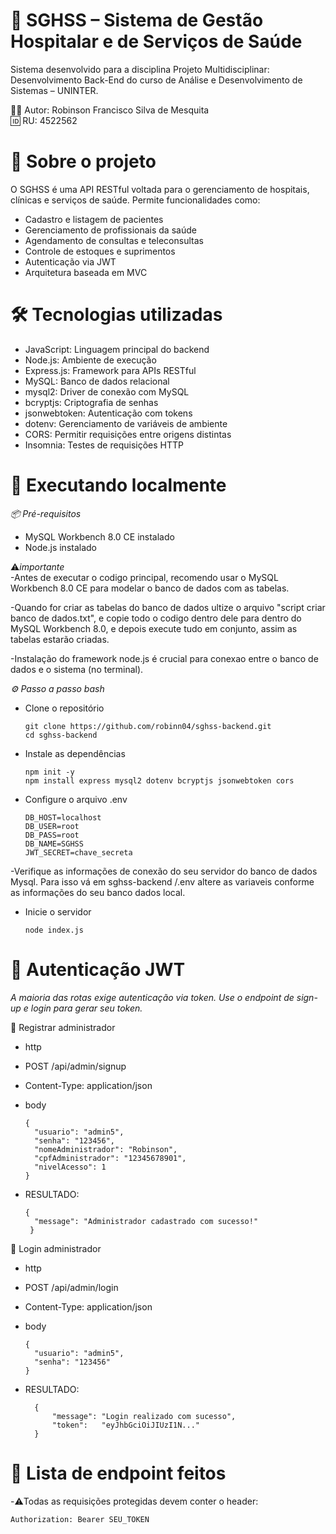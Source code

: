 # 🏥 SGHSS – Sistema de Gestão Hospitalar e de Serviços de Saúde
Sistema desenvolvido para a disciplina Projeto Multidisciplinar: Desenvolvimento Back-End do curso de Análise e Desenvolvimento de Sistemas – UNINTER.

👨‍💻 Autor: Robinson Francisco Silva de Mesquita <br>
🆔 RU: 4522562

# 🚀 Sobre o projeto
O SGHSS é uma API RESTful voltada para o gerenciamento de hospitais, clínicas e serviços de saúde. Permite funcionalidades como:

- Cadastro e listagem de pacientes <br>
- Gerenciamento de profissionais da saúde<br>
- Agendamento de consultas e teleconsultas<br>
- Controle de estoques e suprimentos<br>
- Autenticação via JWT<br>
- Arquitetura baseada em MVC<br>

# 🛠️ Tecnologias utilizadas

- JavaScript:	  Linguagem principal do backend<br>
- Node.js:	    Ambiente de execução<br>
- Express.js:   Framework para APIs RESTful<br>
- MySQL:	      Banco de dados relacional<br>
- mysql2:	      Driver de conexão com MySQL<br>
- bcryptjs:	    Criptografia de senhas<br>
- jsonwebtoken:	Autenticação com tokens<br>
- dotenv:	      Gerenciamento de variáveis de ambiente<br>
- CORS:	        Permitir requisições entre origens distintas<br>
- Insomnia:	    Testes de requisições HTTP<br>
 
# 🧪 Executando localmente
*📦 Pré-requisitos*
- MySQL Workbench 8.0 CE instalado<br>
- Node.js instalado<br>

⚠️*importante*<br>
-Antes de executar o codigo principal, recomendo usar o MySQL Workbench 8.0 CE para modelar o banco de dados com as tabelas.

-Quando for criar as tabelas do banco de dados ultize o arquivo "script criar banco de dados.txt", e copie todo o codigo dentro dele para dentro do MySQL Workbench 8.0, 
e depois execute tudo em conjunto, assim as tabelas estarão criadas.

-Instalação do framework node.js é crucial para conexao entre o banco de dados e o sistema (no terminal). 

*⚙️ Passo a passo bash*

- Clone o repositório<br>

      git clone https://github.com/robinn04/sghss-backend.git
      cd sghss-backend

- Instale as dependências<br>

      npm init -y
      npm install express mysql2 dotenv bcryptjs jsonwebtoken cors

- Configure o arquivo .env<br>

      DB_HOST=localhost
      DB_USER=root
      DB_PASS=root
      DB_NAME=SGHSS
      JWT_SECRET=chave_secreta
-Verifique as informações de conexão do seu servidor do banco de dados Mysql. Para isso vá em sghss-backend
/.env altere as variaveis conforme as informações do seu banco dados local.


- Inicie o servidor

      node index.js
  
# 🔐 Autenticação JWT
*A maioria das rotas exige autenticação via token. Use o endpoint de sign-up e login para gerar seu token.*

🔑 Registrar administrador<br>
- http
- POST /api/admin/signup
- Content-Type: application/json 
- body
  
      {
        "usuario": "admin5",
        "senha": "123456",
        "nomeAdministrador": "Robinson",
        "cpfAdministrador": "12345678901",
        "nivelAcesso": 1
      }
- RESULTADO:
  
      {
   	    "message": "Administrador cadastrado com sucesso!"
       }
  
🔑 Login administrador
- http
- POST /api/admin/login
- Content-Type: application/json 
- body
  
      {
        "usuario": "admin5",
        "senha": "123456"
      }
- RESULTADO:
  
     	{
     		"message": "Login realizado com sucesso",
     		"token":   "eyJhbGciOiJIUzI1N..."
     	}

# 🚨 Lista de endpoint feitos
-⚠️Todas as requisições protegidas devem conter o header: 

    Authorization: Bearer SEU_TOKEN



